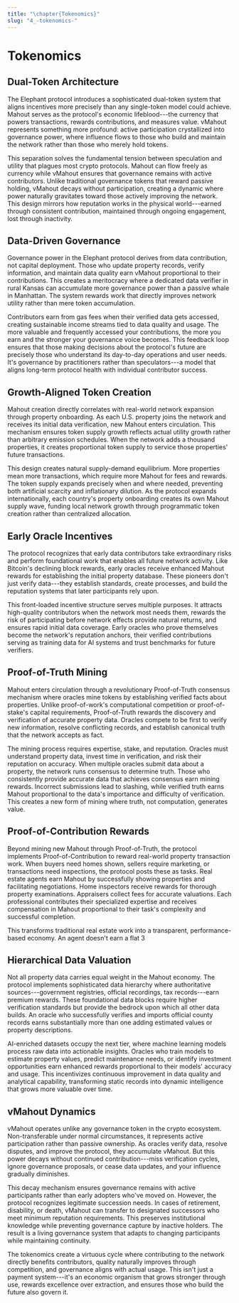 ```yaml
---
title: "\chapter{Tokenomics}"
slug: "4_-tokenomics-"
---
```


# Tokenomics

## Dual-Token Architecture

The Elephant protocol introduces a sophisticated dual-token system that aligns incentives more precisely than any single-token model could achieve. Mahout serves as the protocol's economic lifeblood---the currency that powers transactions, rewards contributions, and measures value. vMahout represents something more profound: active participation crystallized into governance power, where influence flows to those who build and maintain the network rather than those who merely hold tokens.

This separation solves the fundamental tension between speculation and utility that plagues most crypto protocols. Mahout can flow freely as currency while vMahout ensures that governance remains with active contributors. Unlike traditional governance tokens that reward passive holding, vMahout decays without participation, creating a dynamic where power naturally gravitates toward those actively improving the network. This design mirrors how reputation works in the physical world---earned through consistent contribution, maintained through ongoing engagement, lost through inactivity.

## Data-Driven Governance

Governance power in the Elephant protocol derives from data contribution, not capital deployment. Those who update property records, verify information, and maintain data quality earn vMahout proportional to their contributions. This creates a meritocracy where a dedicated data verifier in rural Kansas can accumulate more governance power than a passive whale in Manhattan. The system rewards work that directly improves network utility rather than mere token accumulation.

Contributors earn from gas fees when their verified data gets accessed, creating sustainable income streams tied to data quality and usage. The more valuable and frequently accessed your contributions, the more you earn and the stronger your governance voice becomes. This feedback loop ensures that those making decisions about the protocol's future are precisely those who understand its day-to-day operations and user needs. It's governance by practitioners rather than speculators---a model that aligns long-term protocol health with individual contributor success.

## Growth-Aligned Token Creation

Mahout creation directly correlates with real-world network expansion through property onboarding. As each U.S. property joins the network and receives its initial data verification, new Mahout enters circulation. This mechanism ensures token supply growth reflects actual utility growth rather than arbitrary emission schedules. When the network adds a thousand properties, it creates proportional token supply to service those properties' future transactions.

This design creates natural supply-demand equilibrium. More properties mean more transactions, which require more Mahout for fees and rewards. The token supply expands precisely when and where needed, preventing both artificial scarcity and inflationary dilution. As the protocol expands internationally, each country's property onboarding creates its own Mahout supply wave, funding local network growth through programmatic token creation rather than centralized allocation.

## Early Oracle Incentives

The protocol recognizes that early data contributors take extraordinary risks and perform foundational work that enables all future network activity. Like Bitcoin's declining block rewards, early oracles receive enhanced Mahout rewards for establishing the initial property database. These pioneers don't just verify data---they establish standards, create processes, and build the reputation systems that later participants rely upon.

This front-loaded incentive structure serves multiple purposes. It attracts high-quality contributors when the network most needs them, rewards the risk of participating before network effects provide natural returns, and ensures rapid initial data coverage. Early oracles who prove themselves become the network's reputation anchors, their verified contributions serving as training data for AI systems and trust benchmarks for future verifiers.

## Proof-of-Truth Mining

Mahout enters circulation through a revolutionary Proof-of-Truth consensus mechanism where oracles mine tokens by establishing verified facts about properties. Unlike proof-of-work's computational competition or proof-of-stake's capital requirements, Proof-of-Truth rewards the discovery and verification of accurate property data. Oracles compete to be first to verify new information, resolve conflicting records, and establish canonical truth that the network accepts as fact.

The mining process requires expertise, stake, and reputation. Oracles must understand property data, invest time in verification, and risk their reputation on accuracy. When multiple oracles submit data about a property, the network runs consensus to determine truth. Those who consistently provide accurate data that achieves consensus earn mining rewards. Incorrect submissions lead to slashing, while verified truth earns Mahout proportional to the data's importance and difficulty of verification. This creates a new form of mining where truth, not computation, generates value.

## Proof-of-Contribution Rewards

Beyond mining new Mahout through Proof-of-Truth, the protocol implements Proof-of-Contribution to reward real-world property transaction work. When buyers need homes shown, sellers require marketing, or transactions need inspections, the protocol posts these as tasks. Real estate agents earn Mahout by successfully showing properties and facilitating negotiations. Home inspectors receive rewards for thorough property examinations. Appraisers collect fees for accurate valuations. Each professional contributes their specialized expertise and receives compensation in Mahout proportional to their task's complexity and successful completion.

This transforms traditional real estate work into a transparent, performance-based economy. An agent doesn't earn a flat 3

## Hierarchical Data Valuation

Not all property data carries equal weight in the Mahout economy. The protocol implements sophisticated data hierarchy where authoritative sources---government registries, official recordings, tax records---earn premium rewards. These foundational data blocks require higher verification standards but provide the bedrock upon which all other data builds. An oracle who successfully verifies and imports official county records earns substantially more than one adding estimated values or property descriptions.

AI-enriched datasets occupy the next tier, where machine learning models process raw data into actionable insights. Oracles who train models to estimate property values, predict maintenance needs, or identify investment opportunities earn enhanced rewards proportional to their models' accuracy and usage. This incentivizes continuous improvement in data quality and analytical capability, transforming static records into dynamic intelligence that grows more valuable over time.

## vMahout Dynamics

vMahout operates unlike any governance token in the crypto ecosystem. Non-transferable under normal circumstances, it represents active participation rather than passive ownership. As oracles verify data, resolve disputes, and improve the protocol, they accumulate vMahout. But this power decays without continued contribution---miss verification cycles, ignore governance proposals, or cease data updates, and your influence gradually diminishes.

This decay mechanism ensures governance remains with active participants rather than early adopters who've moved on. However, the protocol recognizes legitimate succession needs. In cases of retirement, disability, or death, vMahout can transfer to designated successors who meet minimum reputation requirements. This preserves institutional knowledge while preventing governance capture by inactive holders. The result is a living governance system that adapts to changing participants while maintaining continuity.

The tokenomics create a virtuous cycle where contributing to the network directly benefits contributors, quality naturally improves through competition, and governance aligns with actual usage. This isn't just a payment system---it's an economic organism that grows stronger through use, rewards excellence over extraction, and ensures those who build the future also govern it.
